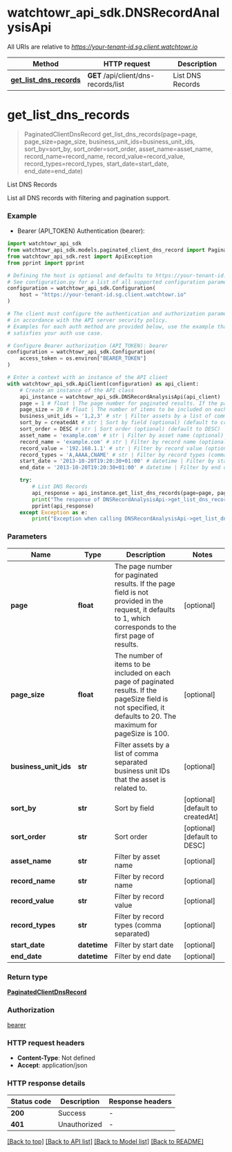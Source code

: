 # watchtowr_api_sdk.DNSRecordAnalysisApi

All URIs are relative to *https://your-tenant-id.sg.client.watchtowr.io*

Method | HTTP request | Description
------------- | ------------- | -------------
[**get_list_dns_records**](DNSRecordAnalysisApi.md#get_list_dns_records) | **GET** /api/client/dns-records/list | List DNS Records


# **get_list_dns_records**
> PaginatedClientDnsRecord get_list_dns_records(page=page, page_size=page_size, business_unit_ids=business_unit_ids, sort_by=sort_by, sort_order=sort_order, asset_name=asset_name, record_name=record_name, record_value=record_value, record_types=record_types, start_date=start_date, end_date=end_date)

List DNS Records

List all DNS records with filtering and pagination support.

### Example

* Bearer (API_TOKEN) Authentication (bearer):

```python
import watchtowr_api_sdk
from watchtowr_api_sdk.models.paginated_client_dns_record import PaginatedClientDnsRecord
from watchtowr_api_sdk.rest import ApiException
from pprint import pprint

# Defining the host is optional and defaults to https://your-tenant-id.sg.client.watchtowr.io
# See configuration.py for a list of all supported configuration parameters.
configuration = watchtowr_api_sdk.Configuration(
    host = "https://your-tenant-id.sg.client.watchtowr.io"
)

# The client must configure the authentication and authorization parameters
# in accordance with the API server security policy.
# Examples for each auth method are provided below, use the example that
# satisfies your auth use case.

# Configure Bearer authorization (API_TOKEN): bearer
configuration = watchtowr_api_sdk.Configuration(
    access_token = os.environ["BEARER_TOKEN"]
)

# Enter a context with an instance of the API client
with watchtowr_api_sdk.ApiClient(configuration) as api_client:
    # Create an instance of the API class
    api_instance = watchtowr_api_sdk.DNSRecordAnalysisApi(api_client)
    page = 1 # float | The page number for paginated results. If the page field is not provided in the request, it defaults to 1, which corresponds to the first page of results. (optional)
    page_size = 20 # float | The number of items to be included on each page of paginated results. If the pageSize field is not specified, it defaults to 20. The maximum for pageSize is 100. (optional)
    business_unit_ids = '1,2,3' # str | Filter assets by a list of comma separated business unit IDs that the asset is related to. (optional)
    sort_by = createdAt # str | Sort by field (optional) (default to createdAt)
    sort_order = DESC # str | Sort order (optional) (default to DESC)
    asset_name = 'example.com' # str | Filter by asset name (optional)
    record_name = 'example.com' # str | Filter by record name (optional)
    record_value = '192.168.1.1' # str | Filter by record value (optional)
    record_types = 'A,AAAA,CNAME' # str | Filter by record types (comma separated) (optional)
    start_date = '2013-10-20T19:20:30+01:00' # datetime | Filter by start date (optional)
    end_date = '2013-10-20T19:20:30+01:00' # datetime | Filter by end date (optional)

    try:
        # List DNS Records
        api_response = api_instance.get_list_dns_records(page=page, page_size=page_size, business_unit_ids=business_unit_ids, sort_by=sort_by, sort_order=sort_order, asset_name=asset_name, record_name=record_name, record_value=record_value, record_types=record_types, start_date=start_date, end_date=end_date)
        print("The response of DNSRecordAnalysisApi->get_list_dns_records:\n")
        pprint(api_response)
    except Exception as e:
        print("Exception when calling DNSRecordAnalysisApi->get_list_dns_records: %s\n" % e)
```



### Parameters


Name | Type | Description  | Notes
------------- | ------------- | ------------- | -------------
 **page** | **float**| The page number for paginated results. If the page field is not provided in the request, it defaults to 1, which corresponds to the first page of results. | [optional] 
 **page_size** | **float**| The number of items to be included on each page of paginated results. If the pageSize field is not specified, it defaults to 20. The maximum for pageSize is 100. | [optional] 
 **business_unit_ids** | **str**| Filter assets by a list of comma separated business unit IDs that the asset is related to. | [optional] 
 **sort_by** | **str**| Sort by field | [optional] [default to createdAt]
 **sort_order** | **str**| Sort order | [optional] [default to DESC]
 **asset_name** | **str**| Filter by asset name | [optional] 
 **record_name** | **str**| Filter by record name | [optional] 
 **record_value** | **str**| Filter by record value | [optional] 
 **record_types** | **str**| Filter by record types (comma separated) | [optional] 
 **start_date** | **datetime**| Filter by start date | [optional] 
 **end_date** | **datetime**| Filter by end date | [optional] 

### Return type

[**PaginatedClientDnsRecord**](PaginatedClientDnsRecord.md)

### Authorization

[bearer](../README.md#bearer)

### HTTP request headers

 - **Content-Type**: Not defined
 - **Accept**: application/json

### HTTP response details

| Status code | Description | Response headers |
|-------------|-------------|------------------|
**200** | Success |  -  |
**401** | Unauthorized |  -  |

[[Back to top]](#) [[Back to API list]](../README.md#documentation-for-api-endpoints) [[Back to Model list]](../README.md#documentation-for-models) [[Back to README]](../README.md)

